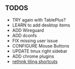 ## TODOS
- TRY again with TablePlus?
- LEARN to add desktop items
- ADD Wireguard
- ADD dconfs
- FIX missing user issue
- CONFIGURE Mouse Buttons
- UPDATE tmux right sidebar
- ADD chrome plugins
- [rethink tiling shortcuts](https://github.com/pop-os/shell/blob/master_focal/scripts/configure.sh) 
